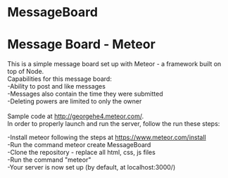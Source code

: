 # MessageBoard
<h1>Message Board - Meteor</h1>

This is a simple message board set up with Meteor - a framework built on top of Node.<br/>
Capabilities for this message board:<br/>
-Ability to post and like messages<br/>
-Messages also contain the time they were submitted<br/>
-Deleting powers are limited to only the owner<br/>
<br/>
Sample code at http://georgehe4.meteor.com/.
<br/>
In order to properly launch and run the server, follow the run these steps:<br/>

-Install meteor following the steps at <a href = "https://www.meteor.com/install"> https://www.meteor.com/install </a><br/>
-Run the command meteor create MessageBoard<br/>
-Clone the repository - replace all html, css, js files<br/>
-Run the command "meteor"<br/>
-Your server is now set up (by default, at localhost:3000/)<br/>